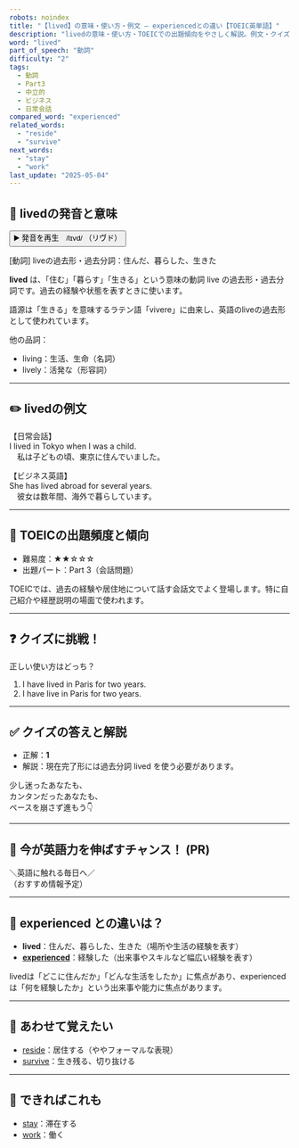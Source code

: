 ```yaml
---
robots: noindex
title: "【lived】の意味・使い方・例文 ― experiencedとの違い【TOEIC英単語】"
description: "livedの意味・使い方・TOEICでの出題傾向をやさしく解説。例文・クイズ付きでexperiencedとの違いもわかりやすく学べます。"
word: "lived"
part_of_speech: "動詞"
difficulty: "2"
tags:
  - 動詞
  - Part3
  - 中立的
  - ビジネス
  - 日常会話
compared_word: "experienced"
related_words:
  - "reside"
  - "survive"
next_words:
  - "stay"
  - "work"
last_update: "2025-05-04"
---
```


## 🔰 livedの発音と意味

<button class="play-audio" onclick="playTTS('lived')">
  <span class="play-audio-main">
    ▶️ 発音を再生　/lɪvd/
  </span>
  <span class="play-audio-sub">
    （リヴド）
  </span>
</button>

[動詞] liveの過去形・過去分詞：住んだ、暮らした、生きた

**lived** は、「住む」「暮らす」「生きる」という意味の動詞 live の過去形・過去分詞です。過去の経験や状態を表すときに使います。

語源は「生きる」を意味するラテン語「vivere」に由来し、英語のliveの過去形として使われています。

他の品詞：  
- living：生活、生命（名詞）
- lively：活発な（形容詞）

---

## ✏️ livedの例文

【日常会話】  
I lived in Tokyo when I was a child.  
　私は子どもの頃、東京に住んでいました。

【ビジネス英語】  
She has lived abroad for several years.  
　彼女は数年間、海外で暮らしています。

---

## 🎯 TOEICの出題頻度と傾向

- 難易度：★★☆☆☆
- 出題パート：Part 3（会話問題）

TOEICでは、過去の経験や居住地について話す会話文でよく登場します。特に自己紹介や経歴説明の場面で使われます。

---

## ❓ クイズに挑戦！

正しい使い方はどっち？

1. I have lived in Paris for two years.  
2. I have live in Paris for two years.

---

## ✅ クイズの答えと解説

- 正解：**1**
- 解説：現在完了形には過去分詞 lived を使う必要があります。

少し迷ったあなたも、  
カンタンだったあなたも、  
ペースを崩さず進もう👇️

---

## 🚀 今が英語力を伸ばすチャンス！ (PR)

<div class="info-center">
＼英語に触れる毎日へ／<br>  
（おすすめ情報予定）
</div>

---

## 🤔  experienced との違いは？

- **lived**：住んだ、暮らした、生きた（場所や生活の経験を表す）
- **[experienced](/word/experienced)**：経験した（出来事やスキルなど幅広い経験を表す）

livedは「どこに住んだか」「どんな生活をしたか」に焦点があり、experiencedは「何を経験したか」という出来事や能力に焦点があります。

---

## 🧩 あわせて覚えたい

- [reside](/word/reside)：居住する（ややフォーマルな表現）
- [survive](/word/survive)：生き残る、切り抜ける

---

## 📖 できればこれも

- [stay](/word/stay)：滞在する
- [work](/word/work)：働く

<!-- cvid: aid18_bid34 -->
